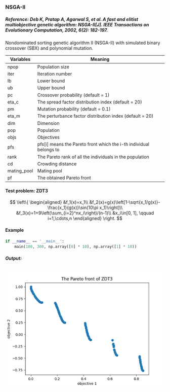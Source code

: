 ### NSGA-II

##### Reference: Deb K, Pratap A, Agarwal S, et al. A fast and elitist multiobjective genetic algorithm: NSGA-II[J]. IEEE Transactions on Evolutionary Computation, 2002, 6(2): 182-197.

Nondominated sorting genetic algorithm II (NSGA-II) with simulated binary crossover (SBX) and polynomial mutation.

| Variables   | Meaning                                                      |
| ----------- | ------------------------------------------------------------ |
| npop        | Population size                                              |
| iter        | Iteration number                                             |
| lb          | Lower bound                                                  |
| ub          | Upper bound                                                  |
| pc          | Crossover probability (default = 1)                          |
| eta_c       | The spread factor distribution index (default = 20)          |
| pm          | Mutation probability (default = 0.1)                         |
| eta_m       | The perturbance factor distribution index (default = 20)     |
| dim         | Dimension                                                    |
| pop         | Population                                                   |
| objs        | Objectives                                                   |
| pfs         | pfs[i] means the Pareto front which the i-th individual belongs to |
| rank        | The Pareto rank of all the individuals in the population     |
| cd          | Crowding distance                                            |
| mating_pool | Mating pool                                                  |
| pf          | The obtained Pareto front                                    |

#### Test problem: ZDT3



$$
\left\{
\begin{aligned}
&f_1(x)=x_1\\
&f_2(x)=g(x)\left[1-\sqrt{x_1/g(x)}-\frac{x_1}{g(x)}\sin(10\pi x_1)\right]\\
&f_3(x)=1+9\left(\sum_{i=2}^nx_i\right)/(n-1)\\
&x_i\in[0, 1], \qquad i=1,\cdots,n
\end{aligned}
\right.
$$



#### Example

```python
if __name__ == '__main__':
    main(100, 300, np.array([0] * 10), np.array([1] * 10))
```

##### Output:

![](https://github.com/Xavier-MaYiMing/NSGA-II/blob/main/Pareto%20front.png)

